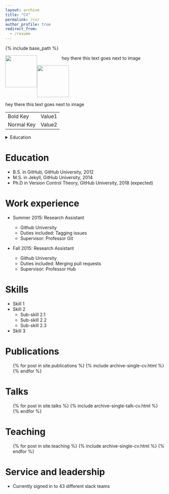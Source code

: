 ```yaml
---
layout: archive
title: "CV"
permalink: /cv/
author_profile: true
redirect_from:
  - /resume
---
```


{% include base_path %}
<p>
  <img style="float: left;" src="https://ekanshsareen.github.io/files/logo.png" width="100" />
  <p style="text-align: center;">
    hey there this text goes next to image  
  </p>
</p>

<p float="left">
  <img src="https://ekanshsareen.github.io/files/logo.png" width="100" />
</p>
hey there this text goes next to image

| | |
|-|-|
| Bold Key | Value1 |
| Normal Key | Value2 |

<details>
<summary>Education</summary>

</details>

Education
======
* B.S. in GitHub, GitHub University, 2012
* M.S. in Jekyll, GitHub University, 2014
* Ph.D in Version Control Theory, GitHub University, 2018 (expected)

Work experience
======
* Summer 2015: Research Assistant
  * Github University
  * Duties included: Tagging issues
  * Supervisor: Professor Git

* Fall 2015: Research Assistant
  * Github University
  * Duties included: Merging pull requests
  * Supervisor: Professor Hub
  
Skills
======
* Skill 1
* Skill 2
  * Sub-skill 2.1
  * Sub-skill 2.2
  * Sub-skill 2.3
* Skill 3

Publications
======
  <ul>{% for post in site.publications %}
    {% include archive-single-cv.html %}
  {% endfor %}</ul>
  
Talks
======
  <ul>{% for post in site.talks %}
    {% include archive-single-talk-cv.html %}
  {% endfor %}</ul>
  
Teaching
======
  <ul>{% for post in site.teaching %}
    {% include archive-single-cv.html %}
  {% endfor %}</ul>
  
Service and leadership
======
* Currently signed in to 43 different slack teams
